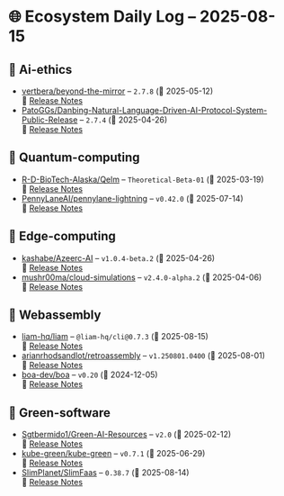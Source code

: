 # 🌐 Ecosystem Daily Log – 2025-08-15

## 🔹 Ai-ethics
- [vertbera/beyond-the-mirror](https://github.com/vertbera/beyond-the-mirror/releases/tag/2.7.8) – `2.7.8` (📅 2025-05-12)  
  🔗 [Release Notes](https://github.com/vertbera/beyond-the-mirror/releases/tag/2.7.8)
- [PatoGGs/Danbing-Natural-Language-Driven-AI-Protocol-System-Public-Release](https://github.com/PatoGGs/Danbing-Natural-Language-Driven-AI-Protocol-System-Public-Release/releases/tag/2.7.4) – `2.7.4` (📅 2025-04-26)  
  🔗 [Release Notes](https://github.com/PatoGGs/Danbing-Natural-Language-Driven-AI-Protocol-System-Public-Release/releases/tag/2.7.4)

## 🔹 Quantum-computing
- [R-D-BioTech-Alaska/Qelm](https://github.com/R-D-BioTech-Alaska/Qelm/releases/tag/Theoretical-Beta-01) – `Theoretical-Beta-01` (📅 2025-03-19)  
  🔗 [Release Notes](https://github.com/R-D-BioTech-Alaska/Qelm/releases/tag/Theoretical-Beta-01)
- [PennyLaneAI/pennylane-lightning](https://github.com/PennyLaneAI/pennylane-lightning/releases/tag/v0.42.0) – `v0.42.0` (📅 2025-07-14)  
  🔗 [Release Notes](https://github.com/PennyLaneAI/pennylane-lightning/releases/tag/v0.42.0)

## 🔹 Edge-computing
- [kashabe/Azeerc-AI](https://github.com/kashabe/Azeerc-AI/releases/tag/v1.0.4-beta.2) – `v1.0.4-beta.2` (📅 2025-04-26)  
  🔗 [Release Notes](https://github.com/kashabe/Azeerc-AI/releases/tag/v1.0.4-beta.2)
- [mushr00ma/cloud-simulations](https://github.com/mushr00ma/cloud-simulations/releases/tag/v2.4.0-alpha.2) – `v2.4.0-alpha.2` (📅 2025-04-06)  
  🔗 [Release Notes](https://github.com/mushr00ma/cloud-simulations/releases/tag/v2.4.0-alpha.2)

## 🔹 Webassembly
- [liam-hq/liam](https://github.com/liam-hq/liam/releases/tag/%40liam-hq/cli%400.7.3) – `@liam-hq/cli@0.7.3` (📅 2025-08-15)  
  🔗 [Release Notes](https://github.com/liam-hq/liam/releases/tag/%40liam-hq/cli%400.7.3)
- [arianrhodsandlot/retroassembly](https://github.com/arianrhodsandlot/retroassembly/releases/tag/v1.250801.0400) – `v1.250801.0400` (📅 2025-08-01)  
  🔗 [Release Notes](https://github.com/arianrhodsandlot/retroassembly/releases/tag/v1.250801.0400)
- [boa-dev/boa](https://github.com/boa-dev/boa/releases/tag/v0.20) – `v0.20` (📅 2024-12-05)  
  🔗 [Release Notes](https://github.com/boa-dev/boa/releases/tag/v0.20)

## 🔹 Green-software
- [Sgtbermido1/Green-AI-Resources](https://github.com/Sgtbermido1/Green-AI-Resources/releases/tag/v2.0) – `v2.0` (📅 2025-02-12)  
  🔗 [Release Notes](https://github.com/Sgtbermido1/Green-AI-Resources/releases/tag/v2.0)
- [kube-green/kube-green](https://github.com/kube-green/kube-green/releases/tag/v0.7.1) – `v0.7.1` (📅 2025-06-29)  
  🔗 [Release Notes](https://github.com/kube-green/kube-green/releases/tag/v0.7.1)
- [SlimPlanet/SlimFaas](https://github.com/SlimPlanet/SlimFaas/releases/tag/0.38.7) – `0.38.7` (📅 2025-08-14)  
  🔗 [Release Notes](https://github.com/SlimPlanet/SlimFaas/releases/tag/0.38.7)